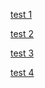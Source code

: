 [test 1](https://becode.com.br/wp-content/uploads/2018/07/teste-logica-1152x605.png)

[test 2](https://pt.wikipedia.org/wiki/Teste_de_software)

[test 3](https://medium.com/collabcode/meu-html-%C3%A9-sem%)

[test 4](https://pt.wikipedia.org/wiki/Teste_de_software)
